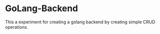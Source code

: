 # GoLang-Backend
This a experiment for creating a golang backend by creating simple CRUD operations.
